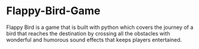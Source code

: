 # Flappy-Bird-Game
Flappy Bird is a game that is built with python which covers the journey of a bird that reaches the destination by crossing all the obstacles with wonderful and humorous sound effects that keeps players entertained.
